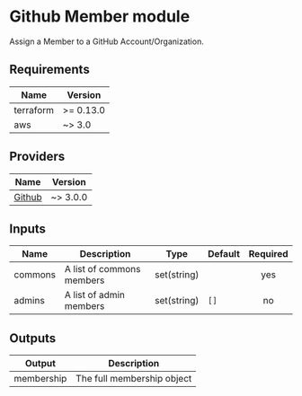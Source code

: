 # Github Member module
Assign a Member to a GitHub Account/Organization.

## Requirements
| Name | Version |
|------|---------|
| terraform | >= 0.13.0 |
| aws | ~> 3.0 |
                                                                                                                                                                                                                   
## Providers
| Name | Version |
|------|---------|
| [Github](https://registry.terraform.io/providers/hashicorp/github/latest/docs)  | ~> 3.0.0 

## Inputs
| Name | Description | Type | Default | Required |
|------|-------------|------|---------|:--------:|
| commons | A list of commons members | set(string) |  | yes |
| admins | A list of admin members | set(string) | `[]` | no |

## Outputs

| Output | Description |
| --- | --- |
| membership | The full membership object |
